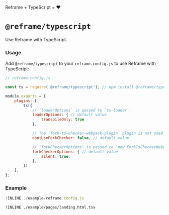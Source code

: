 Reframe + TypeScript = :heart:

# `@reframe/typescript`

Use Reframe with TypeScript.

### Usage

Add `@reframe/typescript` to your `reframe.config.js` to use Reframe with TypeScript:

~~~js
// reframe.config.js

const ts = require('@reframe/typescript'); // npm install @reframe/typescript

module.exports = {
    plugins: [
        ts({
            // `loaderOptions` is passed to `ts-loader`.
            loaderOptions: { // default value
                transpileOnly: true
            },

            // The `fork-ts-checker-webpack-plugin` plugin is not used if `dontUseForkChecker` is set to true.
            dontUseForkChecker: false, // default value

            // `forkCheckerOptions` is passed to `new ForkTsCheckerWebpackPlugin(forkCheckerOptions)`.
            forkCheckerOptions: { // default value
                silent: true,
            },
        })
    ],
};
~~~

### Example

~~~js
!INLINE ./example/reframe.config.js
~~~

~~~tsx
!INLINE ./example/pages/landing.html.tsx
~~~

